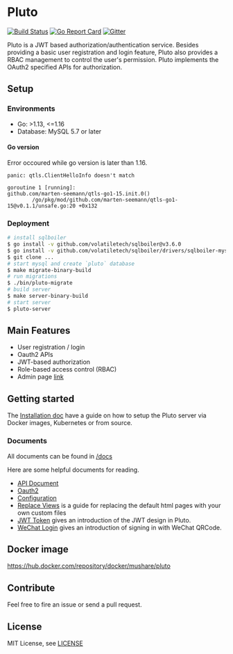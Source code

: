 # Pluto

[![Build Status](https://travis-ci.org/mushare/pluto.svg?branch=master)](https://travis-ci.org/mushare/pluto)
[![Go Report Card](https://goreportcard.com/badge/github.com/MuShare/pluto)](https://goreportcard.com/report/github.com/MuShare/pluto)
[![Gitter](https://badges.gitter.im/pluto-discuss/community.svg)](https://gitter.im/pluto-discuss/community?utm_source=badge&utm_medium=badge&utm_campaign=pr-badge)

Pluto is a JWT based authorization/authentication service. Besides providing a basic user registration and login feature, Pluto also provides a RBAC management to control the user's permission. Pluto implements the OAuth2 specified APIs for authorization.

## Setup

### Environments
- Go: >1.13, <=1.16
- Database: MySQL 5.7 or later


#### Go version

Error occoured while go version is later than 1.16.
```shell
panic: qtls.ClientHelloInfo doesn't match

goroutine 1 [running]:
github.com/marten-seemann/qtls-go1-15.init.0()
        /go/pkg/mod/github.com/marten-seemann/qtls-go1-15@v0.1.1/unsafe.go:20 +0x132
```

### Deployment

```bash
# install sqlboiler
$ go install -v github.com/volatiletech/sqlboiler@v3.6.0
$ go install -v github.com/volatiletech/sqlboiler/drivers/sqlboiler-mysql@v3.6.0
$ git clone ...
# start mysql and create `pluto` database
$ make migrate-binary-build
# run migrations
$ ./bin/pluto-migrate
# build server
$ make server-binary-build
# start server
$ pluto-server
```

## Main Features

* User registration / login
* Oauth2 APIs
* JWT-based authorization
* Role-based access control (RBAC)
* Admin page [link](https://github.com/MuShare/pluto-admin)

## Getting started

The [Installation doc](https://github.com/MuShare/pluto/blob/master/docs/installation.md) have a guide on how to setup the Pluto server via Docker images, Kubernetes or from source.

### Documents

All documents can be found in [/docs](https://github.com/MuShare/pluto/blob/master/docs)

Here are some helpful documents for reading.

* [API Document](https://github.com/MuShare/pluto/blob/master/docs/api.md)
* [Oauth2](https://github.com/MuShare/pluto/blob/master/docs/oauth.md)
* [Configuration](https://github.com/MuShare/pluto/blob/master/docs/configuration.md)
* [Replace Views](https://github.com/MuShare/pluto/blob/master/docs/view.md) is a guide for replacing the default html pages with your own custom files
* [JWT Token](https://github.com/MuShare/pluto/blob/master/docs/jwt.md) gives an introduction of the JWT design in Pluto.
* [WeChat Login](https://github.com/MuShare/pluto/blob/master/docs/wechat.md) gives an introduction of signing in with WeChat QRCode.

## Docker image

https://hub.docker.com/repository/docker/mushare/pluto

## Contribute

Feel free to fire an issue or send a pull request.

## License

MIT License, see [LICENSE](https://github.com/MuShare/pluto/blob/master/LICENSE)
